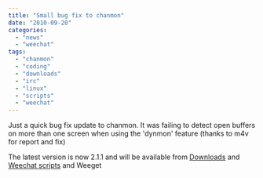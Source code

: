 ```yaml
---
title: "Small bug fix to chanmon"
date: "2010-09-20"
categories: 
  - "news"
  - "weechat"
tags: 
  - "chanmon"
  - "coding"
  - "downloads"
  - "irc"
  - "linux"
  - "scripts"
  - "weechat"
---
```


Just a quick bug fix update to chanmon. It was failing to detect open buffers on more than one screen when using the 'dynmon' feature (thanks to m4v for report and fix)

The latest version is now 2.1.1 and will be available from [Downloads](/downloads/) and [Weechat scripts](http://www.weechat.org/scripts/) and Weeget
